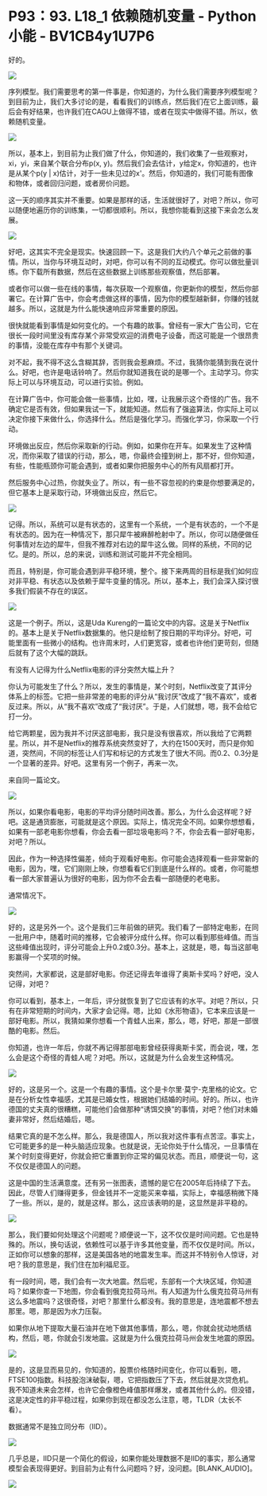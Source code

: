 # P93：93. L18_1 依赖随机变量 - Python小能 - BV1CB4y1U7P6

好的。

![](img/b1a8411cc404b02566bfa2e96c916936_1.png)

序列模型。我们需要思考的第一件事是，你知道的，为什么我们需要序列模型呢？到目前为止，我们大多讨论的是，看看我们的训练点，然后我们在它上面训练，最后会有好结果，也许我们在CAGU上做得不错，或者在现实中做得不错。所以，依赖随机变量。

![](img/b1a8411cc404b02566bfa2e96c916936_3.png)

所以，基本上，到目前为止我们做了什么，你知道的，我们收集了一些观察对，xi，yi，来自某个联合分布p(x, y)。然后我们会去估计，y给定x，你知道的，也许是从某个p(y | x)估计，对于一些未见过的x'。然后，你知道的，我们可能有图像和物体，或者回归问题，或者房价问题。

这一天的顺序其实并不重要。如果是那样的话，生活就很好了，对吧？所以，你可以随便地遍历你的训练集，一切都很顺利。所以，我想你能看到这接下来会怎么发展。

![](img/b1a8411cc404b02566bfa2e96c916936_5.png)

好吧，这其实不完全是现实。快速回顾一下。这是我们大约八个单元之前做的事情。所以，当你与环境互动时，对吧，你可以有不同的互动模式。你可以做批量训练。你下载所有数据，然后在这些数据上训练那些观察值，然后部署。

或者你可以做一些在线的事情，每次获取一个观察值，你更新你的模型，然后你部署它。在计算广告中，你会考虑做这样的事情，因为你的模型越新鲜，你赚的钱就越多。所以，这就是为什么能快速响应非常重要的原因。

很快就能看到事情是如何变化的。一个有趣的故事。曾经有一家大广告公司，它在很长一段时间里没有库存某个非常受欢迎的消费电子设备，而这可能是一个很昂贵的事情，没能在库存中有那个关键词。

对不起，我不得不这么含糊其辞，否则我会惹麻烦。不过，我猜你能猜到我在说什么。好吧，也许是电话铃响了。然后你就知道我在说的是哪一个。主动学习。你实际上可以与环境互动，可以进行实验。例如。

在计算广告中，你可能会做一些事情，比如，嘿，让我展示这个奇怪的广告。我不确定它是否有效，但如果我试一下，就能知道。然后有了强盗算法，你实际上可以决定你接下来做什么，你选择什么。然后是强化学习。而强化学习，你采取一个行动。

环境做出反应，然后你采取新的行动。例如，如果你在开车。如果发生了这种情况，而你采取了错误的行动，那么，嗯，你最终会撞到树上，那不好，但你知道，有些，性能瓶颈你可能会遇到，或者如果你把服务中心的所有风扇都打开。

然后服务中心过热，你就失业了。所以，有一些不容忽视的约束是你想要满足的，但它基本上是采取行动，环境做出反应，然后它。

![](img/b1a8411cc404b02566bfa2e96c916936_7.png)

记得。所以，系统可以是有状态的，这里有一个系统，一个是有状态的，一个不是有状态的。因为在一种情况下，那只犀牛被麻醉枪射中了。所以，你可以随便做任何事情对左边的犀牛，但我不推荐对右边的犀牛这么做。同样的系统，不同的记忆。是的。所以，总的来说，训练和测试可能并不完全相同。

而且，特别是，你可能会遇到非平稳环境，整个。接下来两周的目标是我们如何应对非平稳、有状态以及依赖于犀牛变量的情况。所以，基本上，我们会深入探讨很多我们假装不存在的误区。

![](img/b1a8411cc404b02566bfa2e96c916936_9.png)

这是一个例子。所以，这是Uda Kureng的一篇论文中的内容。这是关于Netflix的。基本上是关于Netflix数据集的。他只是绘制了按日期的平均评分。好吧，可能里面有一些微小的结构。也许周末时，人们更宽容，或者也许他们更苛刻，但随后就有了这个大幅的跳跃。

有没有人记得为什么Netflix电影的评分突然大幅上升？

你认为可能发生了什么？所以，发生的事情是，某个时刻，Netflix改变了其评分体系上的标签。它把一些非常差的电影的评分从“我讨厌”改成了“我不喜欢”，或者反过来。所以，从“我不喜欢”改成了“我讨厌”。于是，人们就想，嗯，我不会给它打一分。

给它两颗星，因为我并不讨厌这部电影，我只是没有很喜欢，所以我给了它两颗星。所以，并不是Netflix的推荐系统突然变好了，大约在1500天时，而只是你知道，突然间，不同的标签让人们写和标记的方式发生了很大不同。而0.2、0.3分是一个显著的差异。好吧。这里有另一个例子，再来一次。

来自同一篇论文。

![](img/b1a8411cc404b02566bfa2e96c916936_11.png)

所以，如果你看电影，电影的平均评分随时间改善。那么，为什么会这样呢？好吧。这是通货膨胀，可能就是这个原因。实际上，情况完全不同。如果你想想看，如果有一部老电影你想看，你会去看一部垃圾电影吗？不，你会去看一部好电影，对吧？所以。

因此，作为一种选择性偏差，倾向于观看好电影。你可能会选择观看一些非常新的电影，因为，嘿，它们刚刚上映，你想看看它们到底是什么样的。或者，你可能想看一部大家普遍认为很好的电影，因为你不会去看一部随便的老电影。

通常情况下。

![](img/b1a8411cc404b02566bfa2e96c916936_13.png)

好的，这是另外一个。这个是我们三年前做的研究。我们看了一部特定电影，在同一批用户中，随着时间的推移，它会被评分成什么样。你可以看到那些峰值。而当这些峰值出现时，评分可能会上升0.2或0.3分。基本上，这就是，嗯，每当这部电影赢得一个奖项的时候。

突然间，大家都说，这是部好电影。你还记得去年谁得了奥斯卡奖吗？好吧，没人记得，对吧？

你可以看到，基本上，一年后，评分就恢复到了它应该有的水平。对吧？所以，只有在非常短期的时间内，大家才会记得。嗯，比如《水形物语》，它本来应该是一部好电影。所以，我猜如果你想看一个青蛙人出来，那么，嗯，好吧，那是一部很酷的电影。然后。

你知道，也许一年后，你就不再记得那部电影曾经获得奥斯卡奖，而会说，嘿，怎么会是这个奇怪的青蛙人呢？对吧。所以，这就是为什么会发生这种情况。

![](img/b1a8411cc404b02566bfa2e96c916936_15.png)

好的，这是另一个。这是一个有趣的事情。这个是卡尔里·莫宁-克里格的论文。它是在分析女性幸福感，尤其是已婚女性，根据她们结婚的时间。好的。所以，也许德国的丈夫真的很糟糕，可能他们会做那种“诱饵交换”的事情，对吧？他们对未婚妻非常好，然后结婚后，嗯。

结果它真的是不怎么样。那么，我是德国人，所以我对这件事有点苦涩。事实上，它可能更多的是一种头脑适应现象。也就是说，无论你处于什么情况，一旦事情在某个时刻变得更好，你就会把它重置到你正常的偏见状态。而且，顺便说一句，这不仅仅是德国人的问题。

这是中国的生活满意度。还有另一张图表，遗憾的是它在2005年后持续了下去。因此，尽管人们赚得更多，但金钱并不一定能买来幸福，实际上，幸福感稍微下降了一些。所以，是的，就是这样。那么，这应该表明的是，这显然是非平稳的。

![](img/b1a8411cc404b02566bfa2e96c916936_17.png)

那么，我们要如何处理这个问题呢？顺便说一下，这不仅仅是时间问题。它也是特殊的。所以，换句话说，依赖性可以基于许多其他变量，而不仅仅是时间。所以，正如你可以想象的那样，这是美国各地的地震发生率。而这并不特别令人惊讶，对吧？我的意思是，我们住在加利福尼亚。

有一段时间，嗯，我们会有一次大地震。然后呢，东部有一个大块区域，你知道吗？如果你查一下地图，你会看到俄克拉荷马州。有人知道为什么俄克拉荷马州有这么多地震吗？这很奇怪，对吧？那里什么都没有。我的意思是，连地震都不想去那里。嗯，那是因为水力压裂。

如果你从地下提取大量石油并在地下做其他事情，那么，嗯，你就会扰动地质结构，然后，嗯，你就会引发地震。这就是为什么俄克拉荷马州会发生地震的原因。

![](img/b1a8411cc404b02566bfa2e96c916936_19.png)

是的，这是显而易见的，你知道的，股票价格随时间变化，你可以看到，嗯，FTSE100指数。科技股泡沫破裂，嗯，它把指数压了下去，然后就是次贷危机。我不知道未来会怎样，也许它会像橙色峰值那样爆发，或者其他什么的。但没错，这是决定性的非平稳过程，如果你到现在都没怎么注意，嗯，TLDR（太长不看）。

数据通常不是独立同分布（IID）。

![](img/b1a8411cc404b02566bfa2e96c916936_21.png)

几乎总是，IID只是一个简化的假设，如果你能处理数据不是IID的事实，那么通常模型会表现得更好。到目前为止有什么问题吗？好，没问题。[BLANK_AUDIO]。

![](img/b1a8411cc404b02566bfa2e96c916936_23.png)
